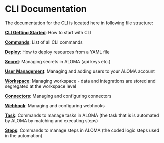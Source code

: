 # CLI Documentation

The documentation for the CLI is located here in following file structure:

[**CLI Getting Started**](cli-getting-started.md): How to start with CLI

[**Commands**](commands.md): List of all CLI commands

[**Deploy**](deploy.md): How to deploy resources from a YAML file

[**Secret**](secret.md): Managing secrets in ALOMA (api keys etc.)

[**User Management**](https://github.com/aloma-io/aloma-io/blame/main/docs/CLI/user.md): Managing and adding users to your ALOMA account

[**Workspace**](secret.md): Managing workspace - data and integrations are stored and segregated at the workspace level

[**Connectors**](connector.md): Managing and configuring connectors

[**Webhook**](https://github.com/aloma-io/aloma-io/blame/main/docs/CLI/webhook.md): Managing and configuring webhooks

[**Task**](https://github.com/aloma-io/aloma-io/blame/main/docs/CLI/task.md): Commands to manage tasks in ALOMA (the task that is is automated by ALOMA by matching and executing steps)

[**Steps**](https://github.com/aloma-io/aloma-io/blame/main/docs/CLI/webhook.md): Commands to manage steps in ALOMA (the coded logic steps used in the automation)
